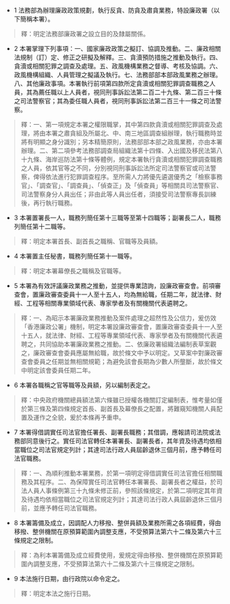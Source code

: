 * 1 法務部為辦理廉政政策規劃，執行反貪、防貪及肅貪業務，特設廉政署（以下簡稱本署）。

> 釋：明定法務部廉政署之設立目的及隸屬關係。

* 2 本署掌理下列事項：一、國家廉政政策之擬訂、協調及推動。二、廉政相關法規制（訂）定、修正之研擬及解釋。三、貪瀆預防措施之推動及執行。四、貪瀆或相關犯罪之調查及處理。五、政風機構業務之督導、考核及協調。六、政風機構組織、人員管理之擬議及執行。七、法務部部本部政風業務之辦理。八、其他廉政事項。本署執行前項第四款所定貪瀆或相關犯罪調查職務之人員，其為薦任職以上人員者，視同刑事訴訟法第二百二十九條、第二百三十條之司法警察官；其為委任職人員者，視同刑事訴訟法第二百三十一條之司法警察。

> 釋：一、第一項規定本署之權限職掌，其中第四款貪瀆或相關犯罪調查及處理，將由本署之肅貪組及所屬北、中、南三地區調查組辦理，執行職務時並將有明顯之身分識別；另本精簡原則，法務部部本部之政風業務，亦由本署辦理。二、第二項參考法務部調查局組織法第十四條、入出國及移民法第八十九條、海岸巡防法第十條等體例，規定本署執行貪瀆或相關犯罪調查職務之人員，依其官等之不同，分別視同刑事訴訟法所定司法警察官或司法警察，俾得依法進行犯罪調查程序。至所需人力將優先遴選優秀之「檢察事務官」、「調查官」、「調查員」、「偵查正」及「偵查員」等相關具司法警察官、司法警察身分人員出任；非由此等人員出任者，須接受司法警察專長訓練後，再行執行職務。

* 3 本署置署長一人，職務列簡任第十三職等至第十四職等；副署長二人，職務列簡任第十二職等。

> 釋：明定本署首長、副首長之職稱、官職等及員額。

* 4 本署置主任秘書，職務列簡任第十一職等。

> 釋：明定本署幕僚長之職稱及官職等。

* 5 本署為有效評議廉政業務之推動，並提供專業諮詢，設廉政審查會。前項審查會，置廉政審查委員十一人至十五人，均為無給職，任期二年，就法律、財經、工程等相關專業領域代表、專家學者及有關機關代表遴聘之。

> 釋：一、為昭示本署廉政業務推動及案件處理之超然性及公信力，爰仿效「香港廉政公署」機制，明定本署設廉政審查會，置廉政審查委員十一人至十五人，就法律、財經、工程等專業領域代表、專家學者及有關機關代表遴聘之，共同協助本署廉政業務之推動。二、依廉政署組織法編制表草案觀之，廉政審查會委員應屬無給職，故於條文中予以明定。又草案中對廉政審查會委員之任期並無相關規範；為避免該會長期為少數人所壟斷，故於條文中明定該會委員任期二年。

* 6 本署各職稱之官等職等及員額，另以編制表定之。

> 釋：中央政府機關總員額法第六條雖已授權各機關訂定編制表，惟考量如僅於第三條及第四條規定首長、副首長及幕僚長之配置，將難窺知機關人員配置及運作之全貌，爰於本條再予重申。

* 7 本署得借調實任司法官擔任署長、副署長職務；其借調，應報請司法院或法務部同意後行之。實任司法官轉任本署署長、副署長者，其年資及待遇均依相當職位之司法官規定列計；其達司法行政人員屆齡退休三個月前，應予轉任司法官職務。

> 釋：一、為順利推動本署業務，於第一項明定得借調實任司法官擔任相關職務及其程序。二、為保障實任司法官轉任本署署長、副署長者之權益，於司法人員人事條例第三十九條未修正前，參照該條規定，於第二項明定其年資及待遇均依相當職位之司法官規定列計；其達司法行政人員屆齡退休三個月前，並應予轉任司法官職務。

* 8 本署籌備及成立，因調配人力移撥、整併員額及業務所需之各項經費，得由移撥、整併機關在原預算範圍內調整支應，不受預算法第六十二條及第六十三條規定之限制。

> 釋：為利本署籌備及成立經費使用，爰規定得由移撥、整併機關在原預算範圍內調整支應，不受預算法第六十二條及第六十三條規定之限制。

* 9 本法施行日期，由行政院以命令定之。

> 釋：明定本法之施行日期。


